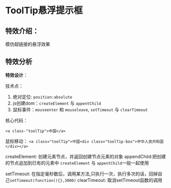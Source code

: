 # ToolTip悬浮提示框

## 特效介绍：

模仿超链接的悬浮效果

## 特效分析

**特效设计**：

技术点：
1. 绝对定位: `position:absolute`
2. js创建dom：`createElement` 与 `appentChild`
3. 鼠标事件：`mouseenter` 和 `mouseleave`, `setTimeout` 与 `clearTimeout`

核心代码：

```
<a class-"toolTip">中国</a>
```
鼠标移动：
`<a class="toolTip">中国<div class="toolTip-box">中华人民共和国</div></a>`

createElement: 创建元素节点，并返回创建节点元素的对象
appendChild:把创建的节点追加到已有的元素中
`createElement` 与 `appentChild`一般一起使用

setTimeout: 在指定毫秒数后，调用某方法,只执行一次，执行多次的话，回掉自己`setTimeout(function(){},3000)`
clearTimeout: 取消setTimeout函数的调用
